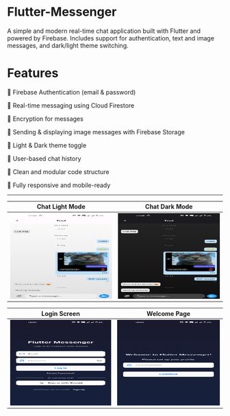 # Flutter-Messenger

A simple and modern real-time chat application built with Flutter and powered by Firebase. Includes support for authentication, text and image messages, and dark/light theme switching.
# Features

🔐 Firebase Authentication (email & password)

💬 Real-time messaging using Cloud Firestore

🔐 Encryption for messages

📸 Sending & displaying image messages with Firebase Storage

🌙 Light & Dark theme toggle

👥 User-based chat history

🧠 Clean and modular code structure

📱 Fully responsive and mobile-ready


----

| Chat Light Mode | Chat Dark Mode |
|-----------------|----------------|
| <img src="assets/images/chatlightmode.png" alt="Chat Light Mode" width="300" height="200"/> | <img src="assets/images/chatdarkmode.png" alt="Chat Dark Mode" width="300" height="200"/> |

| Login Screen | Welcome Page |
|--------------|--------------|
| <img src="assets/images/login.png" alt="Login Screen" width="300" height="200"/> | <img src="assets/images/welcomepage.png" alt="Welcome Page" width="300" height="200"/> |

